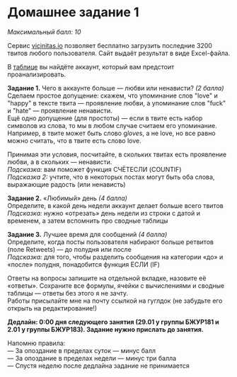 # Домашнее задание 1
*Максимальный балл: 10*

Сервис [vicinitas.io](https://www.vicinitas.io/free-tools/download-user-tweets) позволяет бесплатно загрузить последние 3200 твитов любого пользователя. Cайт выдаёт результат в виде Excel-файла.
<br>

В [таблице](https://docs.google.com/spreadsheets/d/121c6ZccbJCt4isl_0NG5o3YeAbpMrym2St10Ow9AB14/edit?usp=sharing) вы найдёте аккаунт, который вам предстоит проанализировать. 

**Задание 1.** Чего в аккаунте больше — любви или ненависти? *(2 балла)*<br>
Сделаем простое допущение: скажем, что упоминание слов "love" и "happy" в тексте твита — проявление любви, а упоминание слов "fuck" и "hate" — проявление ненависти. <br>
Ещё одно допущение (для простоты) — если в твите есть набор символов из слова, то мы в любом случае считаем его упоминание. Например, в твите может быть слово g*love*s, а не love, но все равно можно считать, что в твите есть слово love.

Принимая эти условия, посчитайте, в скольких твитах есть проявление любви, а в скольких — ненависти. <br>
*Подсказка:* вам поможет функция СЧЁТЕСЛИ (COUNTIF) <br>
*Подсказка 2:* учтите, что в некоторых постах могут быть оба слова, выражающие радость (или ненависть) <br>


**Задание 2.** «Любимый» день *(4 балла)*<br>
Определите, в какой день недели аккаунт делает больше всего твитов<br>
*Подсказка:* нужно «отрезать» день недели из строки с датой и временем, а затем вспомнить про сводные таблицы <br>

**Задание 3.** Лучшее время для сообщений *(4 балла)*<br>
Определите, когда посты пользователя набирают больше ретвитов (поле Retweets) — до полудня или после <br>
*Подсказка:* для того, чтобы разделить сообщения на категории «до» и «после» полудня, понадобится функция ЕСЛИ (IF) <br>

Ответы на вопросы запишите на отдельной вкладке, назовите её «ответы». Сохраните все формулы, ячейки с вычислениями и сводные таблицы — ответы без этого я не зачту.<br>
Работы присылайте мне на почту ссылкой на гуглдок (не забудьте его открыть на редактирование!)<br>

**Дедлайн: 0:00 дня следующего занятия (29.01 у группы БЖУР181 и 2.01 у группы БЖУР183). Задание нужно прислать до занятия.** <br>

Напомню правила:<br>
— За опоздание в пределах суток — минус балл<br>
— За опоздание в пределах недели — минус три балла<br>
— Спустя неделю после дедлайна задание не принимается<br>